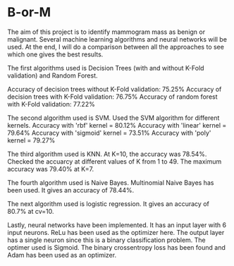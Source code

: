 # B-or-M
The aim of this project is to identify mammogram mass as benign or malignant. Several machine learning algorithms and neural networks will be used. At the end, I will do a comparison between all the approaches to see which one gives the best results. 

The first algorithms used is Decision Trees (with and without K-Fold validation) and Random Forest. 

Accuracy of decision trees without K-Fold validation: 75.25%
Accuracy of decision trees with K-Fold validation: 76.75%
Accuracy of random forest with K-Fold validation: 77.22%

The second algorithm used is SVM. Used the SVM algorithm for different kernels.
Accuracy with 'rbf' kernel = 80.12%
Accuracy with 'linear' kernel = 79.64%
Accuracy with 'sigmoid' kernel = 73.51%
Accuracy with 'poly' kernel = 79.27%

The third algorithm used is KNN. At K=10, the accuracy was 78.54%. 
Checked the accuarcy at different values of K from 1 to 49. The maximum accuracy was 79.40% at K=7.

The fourth algorithm used is Naive Bayes. Multinomial Naive Bayes has been used. It gives an accuracy of 78.44%.

The next algorithm used is logistic regression. It gives an accuracy of 80.7% at cv=10.

Lastly, neural networks have been implemented. It has an input layer with 6 input neurons. ReLu has been used as the optimizer here. The output layer has a single neuron since this is a binary classification problem. The optimer used is Sigmoid. The binary crossentropy loss has been found and Adam has been used as an optimizer. 
